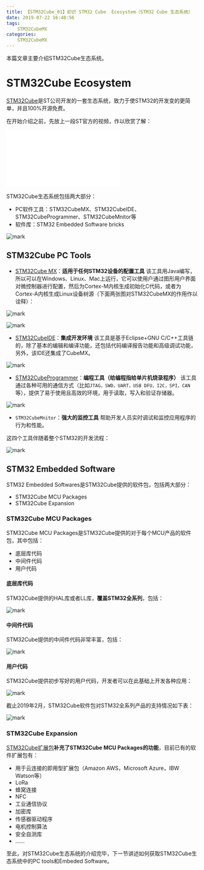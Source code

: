 ```yaml
---
title: 【STM32Cube_01】初识 STM32 Cube  Ecosystem（STM32 Cube 生态系统）
date: 2019-07-22 16:48:56
tags:
    STM32CubeMX
categories:
    STM32CubeMX
---
```


本篇文章主要介绍STM32Cube生态系统。
<!--more-->

# STM32Cube Ecosystem
[STM32Cube](https://www.st.com/content/st_com/en/stm32cube-ecosystem.html)是ST公司开发的一套生态系统，致力于使STM32的开发变的更简单，并且100%开源免费。

在开始介绍之前，先放上一段ST官方的视频，作以欣赏了解：

<iframe src="//player.bilibili.com/player.html?aid=58474599&cid=101989456&page=1" scrolling="no" border="0" frameborder="no" framespacing="0" allowfullscreen="true"> </iframe>

STM32Cube生态系统包括两大部分：

- PC软件工具：STM32CubeMX、STM32CubeIDE、STM32CubeProgrammer、STM32CubeMnitor等
- 软件库：STM32 Embedded Software bricks 

![mark](http://mculover666.cn/image/20190810/YNDXDIwgcpyM.png?imageslim)

## STM32Cube PC Tools

- [STM32Cube MX](https://www.st.com/en/development-tools/stm32cubemx.html)：**适用于任何STM32设备的配置工具**
该工具用Java编写，所以可以在Windows、Linux、Mac上运行，它可以使用户通过图形用户界面对微控制器进行配置，然后为Cortex-M内核生成初始化C代码，或者为Cortex-A内核生成Linux设备树源（下面两张图对STM32CubeMX的作用作以诠释）：

![mark](http://mculover666.cn/image/20190810/VnUNz6EJlc6F.png?imageslim)

![mark](http://mculover666.cn/image/20190810/GsSG2OKAfAPt.png?imageslim)

- [STM32CubeIDE](https://www.st.com/en/development-tools/stm32cubeide.html)：**集成开发环境**
该工具是基于Eclipse+GNU C/C++工具链的，除了基本的编辑和编译功能，还包括代码编译报告功能和高级调试功能，另外，该IDE还集成了CubeMX。

![mark](http://mculover666.cn/image/20190810/DO71YWc0Rpio.png?imageslim)

- [STM32CubeProgrammer](https://www.st.com/en/development-tools/stm32cubeprog.html)：**编程工具（给编程指给单片机烧录程序）**
该工具通过各种可用的通信方式（比如`JTAG，SWD，UART，USB DFU，I2C，SPI，CAN`等），提供了易于使用且高效的环境，用于读取，写入和验证存储器。

![mark](http://mculover666.cn/image/20190810/SnlnTMBgOkpg.png?imageslim)

- `STM32CubeMnitor`：**强大的监控工具**
帮助开发人员实时调试和监控应用程序的行为和性能。


这四个工具伴随着整个STM32的开发流程：

![mark](http://mculover666.cn/image/20190810/90UpnSazgV9e.png?imageslim)

## STM32 Embedded Software
 STM32 Embedded Softwares是STM32Cube提供的软件包，包括两大部分：

- STM32Cube MCU Packages
- STM32Cube Expansion
 
### STM32Cube MCU Packages
STM32Cube MCU Packages是STM32Cube提供的对于每个MCU产品的软件包，其中包括：

 - 底层库代码
 - 中间件代码
 - 用户代码

#### 底层库代码
STM32Cube提供的HAL库或者LL库，**覆盖STM32全系列**，包括：

![mark](http://mculover666.cn/image/20190810/zIeIjybfYev2.png?imageslim)

#### 中间件代码
STM32Cube提供的中间件代码非常丰富，包括：

![mark](http://mculover666.cn/image/20190810/Obq52NRryhXo.png?imageslim)

#### 用户代码
STM32Cube提供初步写好的用户代码，开发者可以在此基础上开发各种应用：

![mark](http://mculover666.cn/image/20190810/TnMsuJf7jvu0.png?imageslim)

截止2019年2月，STM32Cube软件包对STM32全系列产品的支持情况如下表：

![mark](http://mculover666.cn/image/20190810/G4zgELzVrWTW.png?imageslim)

### STM32Cube Expansion
[STM32Cube扩展包](https://www.st.com/en/embedded-software/stm32cube-expansion-packages.html#overview)**补充了STM32Cube MCU Packages的功能**，目前已有的软件扩展包有：

- 用于云连接的即用型扩展包（Amazon AWS，Microsoft Azure，IBW Watson等）
- LoRa
- 蜂窝连接
- NFC
- 工业通信协议
- 加密库
- 传感器驱动程序
- 电机控制算法
- 安全自测库
- ……


至此，对STM32Cube生态系统的介绍完毕，下一节讲述如何获取STM32Cube生态系统中的PC tools和Embeded Software。
